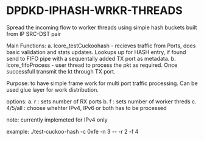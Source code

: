 # DPDKD-IPHASH-WRKR-THREADS
Spread the incoming flow to worker threads using simple hash buckets built from IP SRC-DST pair

Main Functions:
 a. lcore_testCuckoohash - recieves traffic from Ports, does basic validation and stats updates. Lookups up for HASH entry, if found send to FIFO pipe with a sequentally added TX port as metadata.
 b. lcore_fifoProcess - user thread to process the pkt as required. Once successfull transmit the kt through TX port.
 
Purpose: to have simple frame work for multi port traffic processing. Can be used glue layer for work distribution.

options: 
 a. r : sets number of RX ports
 b. f : sets number of worker threds
 c. 4/5/all : choose whehter IPv4, IPv6 or both has to be processed
 
 note: currently implemeted for IPv4 only
 
example: ./test-cuckoo-hash -c 0xfe -n 3 -- -r 2 -f 4 
